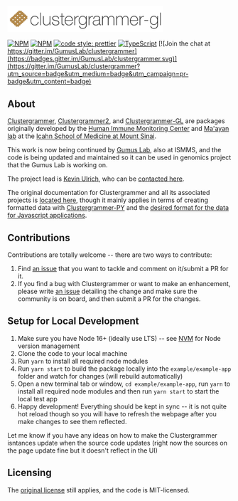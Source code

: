 <img src='img/clustergrammer-gl_logo.png' alt="Clustergramer" width="350px" >

[![NPM](https://img.shields.io/npm/v/@gumuslab/clustergrammer.svg)](https://www.npmjs.com/package/@gumuslab/clustergrammer) [![NPM](https://img.shields.io/npm/l/clustergrammer-gl.svg)](https://github.com/ismms-himc/clustergrammer-gl/blob/master/LICENSE) [![code style: prettier](https://img.shields.io/badge/code_style-prettier-ff69b4.svg?style=flat-square)](https://github.com/prettier/prettier) [![TypeScript](https://badges.frapsoft.com/typescript/love/typescript.svg?v=101)](https://github.com/ellerbrock/typescript-badges/) [![Join the chat at https://gitter.im/GumusLab/clustergrammer](https://badges.gitter.im/GumusLab/clustergrammer.svg)](https://gitter.im/GumusLab/clustergrammer?utm_source=badge&utm_medium=badge&utm_campaign=pr-badge&utm_content=badge)

## About

[Clustergrammer](https://www.npmjs.com/package/clustergrammer), [Clustergrammer2](https://www.npmjs.com/package/clustergrammer2), and [Clustergrammer-GL](https://www.npmjs.com/package/clustergrammer-gl) are packages originally developed by the [Human Immune Monitoring Center](https://icahn.mssm.edu/research/human-immune-monitoring-center) and [Ma'ayan lab](http://labs.icahn.mssm.edu/maayanlab/) at the [Icahn School of Medicine at Mount Sinai](http://icahn.mssm.edu/).

This work is now being continued by [Gumus Lab](https://gumuslab.github.io/), also at ISMMS, and the code is being updated and maintained so it can be used in genomics project that the Gumus Lab is working on.

The project lead is [Kevin Ulrich](https://github.com/moromis), who can be [contacted here](kevin.ulrich@mssm.edu).

The original documentation for Clustergrammer and all its associated projects is [located here](http://clustergrammer.readthedocs.io), though it mainly applies in terms of creating formatted data with [Clustergrammer-PY](https://clustergrammer.readthedocs.io/clustergrammer_py.html) and the [desired format for the data for Javascript applications](https://clustergrammer.readthedocs.io/clustergrammer_js.html#visualization-json).

## Contributions

Contributions are totally welcome -- there are two ways to contribute:

1. Find [an issue](https://github.com/GumusLab/clustergrammer/issues) that you want to tackle and comment on it/submit a PR for it.
2. If you find a bug with Clustergrammer or want to make an enhancement, please write [an issue](https://github.com/GumusLab/clustergrammer/issues) detailing the change and make sure the community is on board, and then submit a PR for the changes.

## Setup for Local Development

1. Make sure you have Node 16+ (ideally use LTS) -- see [NVM](https://github.com/nvm-sh) for Node version management
2. Clone the code to your local machine
3. Run `yarn` to install all required node modules
4. Run `yarn start` to build the package locally into the `example/example-app` folder and watch for changes (will rebuild automatically)
5. Open a new terminal tab or window, `cd example/example-app`, run `yarn` to install all required node modules and then run `yarn start` to start the local test app
6. Happy development! Everything should be kept in sync -- it is not quite hot reload though so you will have to refresh the webpage after you make changes to see them reflected.

Let me know if you have any ideas on how to make the Clustergrammer isntances update when the source code updates (right now the sources on the page update fine but it doesn't reflect in the UI)

## Licensing

The [original license](https://clustergrammer.readthedocs.io/license.html) still applies, and the code is MIT-licensed.
